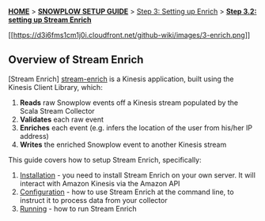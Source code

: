 <a name="top" />

[**HOME**](Home) > [**SNOWPLOW SETUP GUIDE**](Setting-up-Snowplow) > [Step 3: Setting up Enrich](Setting-up-enrich) > [**Step 3.2: setting up Stream Enrich**](Setting-up-Stream-Enrich)

[[https://d3i6fms1cm1j0i.cloudfront.net/github-wiki/images/3-enrich.png]] 

## Overview of Stream Enrich

[Stream Enrich] [stream-enrich] is a Kinesis application, built using the Kinesis Client Library, which:

1. **Reads** raw Snowplow events off a Kinesis stream populated by the Scala Stream Collector
2. **Validates** each raw event
2. **Enriches** each event (e.g. infers the location of the user from his/her IP address)
3. **Writes** the enriched Snowplow event to another Kinesis stream

This guide covers how to setup Stream Enrich, specifically:

1. [Installation](Install-Stream-Enrich) - you need to install Stream Enrich on your own server. It will interact with Amazon Kinesis via the Amazon API
2. [Configuration](Configure-Stream-Enrich) - how to use Stream Enrich at the command line, to instruct it to process data from your collector
3. [Running](Run-Stream-Enrich) - how to run Stream Enrich

[stream-enrich]: https://github.com/snowplow/snowplow/tree/master/3-enrich/stream-enrich

